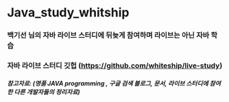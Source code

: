 # Java_study_whitship


### 백기선 님의 자바 라이브 스터디에 뒤늦게 참여하며 라이브는 아닌 자바 학습

### 자바 라이브 스터디 깃헙 (https://github.com/whiteship/live-study)

##### 참고자료: (명품 JAVA programming , 구글 검색 블로그, 문서, 라이브 스터디에 참여한 다른 개발자들의 정리자료)
